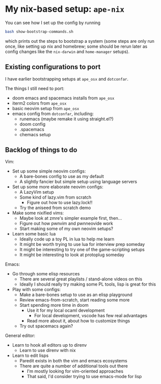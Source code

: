 # My nix-based setup: `ape-nix`

You can see how I set up the config by running
```bash
bash show-bootstrap-commands.sh
```
which prints out the steps to bootstrap a system (some steps are only run once,
like setting up nix and homebrew; some should be rerun later as config changes
like the `nix-darwin` and `home-manager` setups).


## Existing configurations to port

I have earlier bootstrapping setups at `ape_osx` and `dotconfar`.

The things I still need to port:
- doom emacs and spacemacs installs from `ape_osx`
- iterm2 colors from `ape_osx`
- basic neovim setup from `ape_osx`
- emacs config from `dotconfar`, including:
  - runemacs (maybe remake it using straight.el?)
  - doom config
  - .spacemacs
  - chemacs setup

## Backlog of things to do

Vim:
- Set up some simple neovim configs:
  - A bare-bones config to use as my default
  - A slightly fancier but simple setup using language servers
- Set up some more elaborate neovim configs:
  - A LazyVim setup
  - Some kind of lazy.vim from scratch
    - Figure out how to use lazy.lock!!
  - Try the aniseed from scratch demo
- Make some nixified vims:
  - Maybe look at zmre's simpler example first, then...
  - Figure out how pwnvim and pwnneovide work
  - Start making some of my own neovim setups?
- Learn some basic lua
  - Ideally code up a toy PL in lua to help me learn
  - It might be worth trying to use lua for interview prep someday
  - It might be interesting to try one of the game-scripting setups
  - It might be interesting to look at protoplug someday

Emacs:
- Go through some elisp resources
  - There are several great playlists / stand-alone videos on this
  - Ideally I should really try making some PL tools, lisp is great for this
- Play with some configs:
  - Make a bare-bones setup to use as an elisp playground
  - Review emacs-from-scratch, start reading some more
  - Start spending more time in doom
    - Use it for my local ocaml development
      - For local development, vscode has few real advantages
    - Read more about it, about how to customize things
  - Try out spacemacs again?

General editor:
- Learn to hook all editors up to direnv
  - Learn to use direnv with nix
- Learn to edit lisps
  - Paredit exists in both the vim and emacs ecosystems
  - There are quite a number of additional tools out there
    - I'm mostly looking for vim-oriented approaches
    - That said, I'd consider trying to use emacs-mode for lisp
